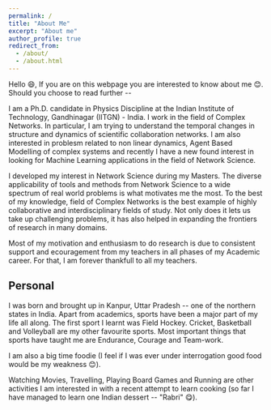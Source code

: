 ```yaml
---
permalink: /
title: "About Me"
excerpt: "About me"
author_profile: true
redirect_from: 
  - /about/
  - /about.html
---
```


Hello :smile:, If you are on this webpage you are interested to know about me :blush:. Should you choose to read further -- 

I am a Ph.D. candidate in Physics Discipline at the Indian Institute of Technology, Gandhinagar (IITGN) - India. I work in the field of Complex Networks. In particular, I am trying to understand the temporal changes in structure and dynamics of scientific collaboration networks. I am also interested in problesm related to non linear dynamics, Agent Based Modelling of complex systems and recently I have a new found interest in looking for Machine Learning applications in the field of Network Science. 

I developed my interest in Network Science during my Masters. The diverse applicability of tools and methods from Network Science to a wide spectrum of real world problems is what motivates me the most. To the best of my knowledge, field of Complex Networks is the best example of highly collaborative and interdisciplinary fields of study. Not only does it lets us take up challenging problems, it has also helped in expanding the frontiers of research in many domains. 

Most of my motivation and enthusiasm to do research is due to consistent support and ecouragement from my teachers in all phases of my Academic career. For that, I am forever thankfull to all my teachers.

## Personal 

I was born and brought up in Kanpur, Uttar Pradesh -- one of the northern states in India. Apart from academics, sports have been a major part of my life all along. The first sport I learnt was Field Hockey. Cricket, Basketball and Volleyball are my other favourite sports. Most important things that sports have taught me are Endurance, Courage and Team-work. 

I am also a big time foodie (I feel if I was ever under interrogation good food would be my weakness :blush:).

Watching Movies, Travelling, Playing Board Games and Running are other activities I am interested in with a recent attempt to learn cooking (so far I have managed to learn one Indian dessert -- "Rabri" :yum:).

